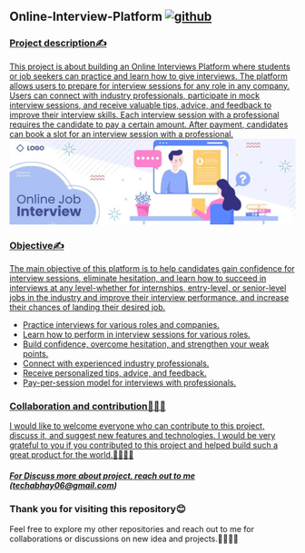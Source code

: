 ## Online-Interview-Platform <a href="https://www.github.com" target="_blank" rel="noreferrer"> <img src="https://www.svgrepo.com/show/490969/computer.svg" alt="github" width="30" height="30"/>

### Project description✍️
This project is about building an Online Interviews Platform where students or job seekers can practice and learn how to give interviews. The platform allows users to prepare for interview sessions for any role in any company.
Users can connect with industry professionals, participate in mock interview sessions, and receive valuable tips, advice, and feedback to improve their interview skills. Each interview session with a professional requires the candidate to pay a certain amount. After payment, candidates can book a slot for an interview session with a professional.
![Interview image](https://github.com/abhaymishra24/Online-Interview-Platform/blob/main/Interview.image.jpg)

### Objective✍️
The main objective of this platform is to help candidates gain confidence for interview sessions, eliminate hesitation, and learn how to succeed in interviews at any level-whether for internships, entry-level, or senior-level jobs in the industry and improve their interview performance, and increase their chances of landing their desired job.

- Practice interviews for various roles and companies.
- Learn how to perform in interview sessions for various roles.
- Build confidence, overcome hesitation, and strengthen your weak points.
- Connect with experienced industry professionals.
- Receive personalized tips, advice, and feedback.
- Pay-per-session model for interviews with professionals.

### Collaboration and contribution🤝🧑‍💻

I would like to welcome everyone who can contribute to this project, discuss it, and suggest new features and technologies. I would be very grateful to you if you contributed to this project and helped build such a great product for the world.🤝🧑‍💻🚀

##### For Discuss more about project, reach out to me (techabhay06@gmail.com)

### Thank you for visiting this repository😊
Feel free to explore my other repositories and reach out to me for collaborations or discussions on new idea and projects.🤝🧑‍💻🚀